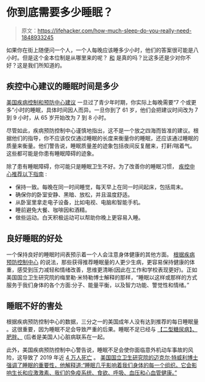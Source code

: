 # 你到底需要多少睡眠？

> 原文：<https://lifehacker.com/how-much-sleep-do-you-really-need-1848933245>

如果你在街上随便问一个人，一个人每晚应该睡多少小时，他们的答案很可能是八小时。但是这个金本位制是从哪里来的呢？ [和](https://lifehacker.com/top-10-myths-and-misconceptions-about-sleep-1772637976) 是真的吗？比这多还是少对你不好？这是我们所知道的。



## 疾控中心建议的睡眠时间是多少

[美国疾病控制和预防中心建议](https://www.cdc.gov/sleep/about_sleep/how_much_sleep.html) 一旦过了青少年时期，你实际上每晚需要“7 个或更多”小时的睡眠，具体时间因人而异。一旦你到了 61 岁，他们会把建议时间改为 7 到 9 小时，从 65 岁开始改为 7 到 8 小时。

尽管如此，疾病预防控制中心谨慎地指出，这不是一个放之四海而皆准的建议。根据他们的指导，你不应该仅仅通过睡眠的长度来衡量你的睡眠，还应该通过睡眠的质量来衡量。他们警告说，睡眠质量差的迹象包括夜间反复醒来，打鼾/喘着气。这些都可能是你患有睡眠障碍的迹象。

除了患有睡眠障碍，你可能只是睡眠卫生不好。为了改善你的睡眠习惯， [疾控中心推荐以下指南](https://www.cdc.gov/sleep/about_sleep/sleep_hygiene.html) :

*   保持一致。每晚在同一时间睡觉，每天早上在同一时间起床，包括周末。
*   确保你的卧室安静、黑暗、放松，并且温度舒适。
*   从卧室里拿走电子设备，比如电视、电脑和智能手机。
*   睡前避免大餐、咖啡因和酒精。
*   做些运动。白天积极运动可以帮助你晚上更容易入睡。

## 良好睡眠的好处

一个保持良好的睡眠时间表预示着一个人会注意身体健康的其他方面。 [根据疾病预防控制中心](https://health.gov/myhealthfinder/topics/everyday-healthy-living/mental-health-and-relationships/get-enough-sleep) 的说法，那些获得推荐睡眠量的人更少生病，更容易保持健康的体重，感受到压力减轻和情绪改善，思维更清晰(因此在工作和学校表现更好)。正如美国国立卫生研究院的梅里勒·米特勒博士解释的那样，“睡眠以这样或那样的方式服务于我们身体的各个方面:分子、能量平衡，以及智力功能、警觉性和情绪。”

## 睡眠不好的害处

根据疾病预防控制中心的数据，三分之一的美国成年人没有达到推荐的每日睡眠量 。这很重要，因为睡眠不足会导致严重的后果。睡眠不足已经与 [【二型糖尿病】、肥胖、](https://www.cdc.gov/sleep/data_statistics.html) (后者是美国人)心脏病联系在一起。

此外，美国疾病预防控制中心警告说，睡眠不足会使你面临意外机动车事故的风险，这导致了 2019 年近 [4 万人死亡](https://www.cdc.gov/nchs/data/nvsr/nvsr70/nvsr70-08-508.pdf) 。 [美国国立卫生研究院的迈克尔·特威利博士强调了睡眠的重要性，他解释道:“睡眠几乎影响着我们身体的每一个组织。它会影响生长和应激激素、我们的免疫系统、食欲、呼吸、血压和心血管健康。”](https://newsinhealth.nih.gov/2013/04/benefits-slumber)